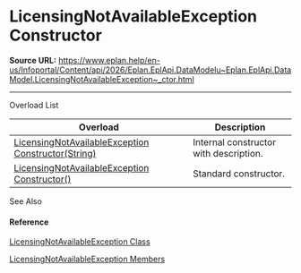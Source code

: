 # LicensingNotAvailableException Constructor

**Source URL:** https://www.eplan.help/en-us/Infoportal/Content/api/2026/Eplan.EplApi.DataModelu~Eplan.EplApi.DataModel.LicensingNotAvailableException~_ctor.html

---

Overload List

| Overload | Description |
| --- | --- |
| [LicensingNotAvailableException Constructor(String)](Eplan.EplApi.DataModelu~Eplan.EplApi.DataModel.LicensingNotAvailableException~_ctor(String).html) | Internal constructor with description. |
| [LicensingNotAvailableException Constructor()](Eplan.EplApi.DataModelu~Eplan.EplApi.DataModel.LicensingNotAvailableException~_ctor().html) | Standard constructor. |



See Also

#### Reference

[LicensingNotAvailableException Class](Eplan.EplApi.DataModelu~Eplan.EplApi.DataModel.LicensingNotAvailableException.html)
  
[LicensingNotAvailableException Members](Eplan.EplApi.DataModelu~Eplan.EplApi.DataModel.LicensingNotAvailableException_members.html)